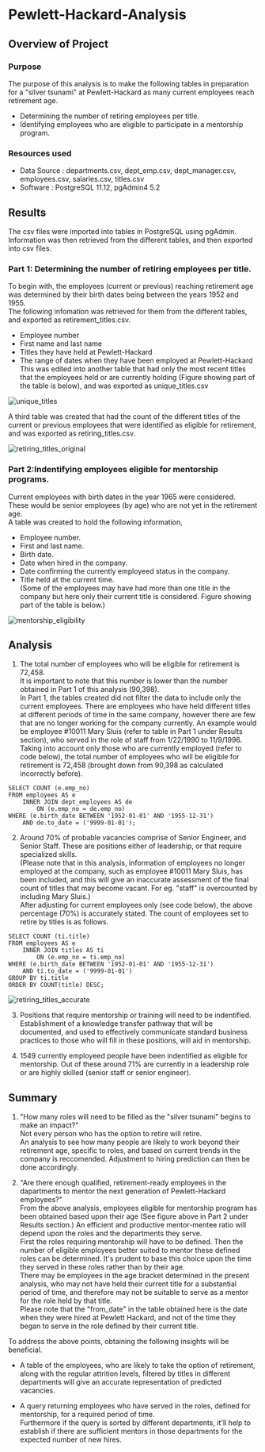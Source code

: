 # Pewlett-Hackard-Analysis

## Overview of Project 

### Purpose
The purpose of this analysis is to make the following tables in preparation for a "silver tsunami" at Pewlett-Hackard as many current employees reach retirement age.
- Determining the  number of retiring employees per title.
- Identifying employees who are eligible to participate in a mentorship program.


### Resources used
- Data Source : departments.csv, dept_emp.csv, dept_manager.csv, employees.csv, salaries.csv, titles.csv 
- Software : PostgreSQL 11.12, pgAdmin4 5.2

## Results
The csv files were imported into tables in PostgreSQL using pgAdmin. Information was then retrieved from the different tables, and then exported into csv files.

### Part 1: Determining the number of retiring employees per title.
To begin with, the employees (current or previous) reaching retirement age was determined by their birth dates being between the years 1952 and 1955.\
The following infomation was retrieved for them from the different tables, and exported as retirement_titles.csv.
- Employee number
- First name and last name
- Titles they have held at Pewlett-Hackard
- The range of dates when they have been employed at Pewlett-Hackard\
This was edited into another table that had only the most recent titles that the employees held or are currently holding (Figure showing part of the table is below), and was exported as unique_titles.csv

![unique_titles](https://user-images.githubusercontent.com/71800628/120910606-db58b900-c645-11eb-935f-d3292bbb105d.png)

A third table was created that had the count of the different titles of the current or previous employees that were identified as eligible for retirement, and was exported as retiring_titles.csv. 

![retiring_titles_original](https://user-images.githubusercontent.com/71800628/120910611-e6134e00-c645-11eb-9da0-7f14dd33bcc0.png)

### Part 2:Indentifying employees eligible for mentorship programs.
Current employees with birth dates in the year 1965 were considered. These would be senior employees (by age) who are not yet in the retirement age.\
A table was created to hold the following information,
- Employee number.
- First and last name.
- Birth date.
- Date when hired in the company.
- Date confirming the currently employeed status in the company.
- Title held at the current time.\
(Some of the employees may have had more than one title in the company but here only their current title is considered. Figure showing part of the table is below.)

![mentorship_eligibility](https://user-images.githubusercontent.com/71800628/120910621-f3c8d380-c645-11eb-915e-f0bcdd292242.png)

## Analysis
1. The total number of employees who will be eligible for retirement is 72,458.\
It is important to note that this number is lower than the number obtained in Part 1 of this analysis (90,398).\
In Part 1, the tables created did not filter the data to include only the current employees. There are employees who have held different titles at different periods of time in the same company, however there are few that are no longer working for the company currently. An example would be employee #10011 Mary Sluis (refer to table in Part 1 under Results section), who served in the role of staff from 1/22/1990 to 11/9/1996.\
Taking into account only those who are currently employed (refer to code below), the total number of employees who will be eligible for retirement is 72,458 (brought down from 90,398 as calculated incorrectly before).
```
SELECT COUNT (e.emp_no)
FROM employees AS e
	INNER JOIN dept_employees AS de
		ON (e.emp_no = de.emp_no)
WHERE (e.birth_date BETWEEN '1952-01-01' AND '1955-12-31')
	AND de.to_date = ('9999-01-01');
```

2. Around 70% of probable vacancies comprise of Senior Engineer, and Senior Staff. These are positions either of leadership, or that require specialized skills.\
(Please note that in this analysis, information of employees no longer employed at the company, such as employee #10011 Mary Sluis, has been included, and this will give an inaccurate assessment of the final count of titles that may become vacant. For eg. "staff" is overcounted by including Mary Sluis.)\
After adjusting for current employees only (see code below), the above percentage (70%) is accurately stated. The count of employees set to retire by titles is as follows.
```
SELECT COUNT (ti.title)
FROM employees AS e
	INNER JOIN titles AS ti
		ON (e.emp_no = ti.emp_no)
WHERE (e.birth_date BETWEEN '1952-01-01' AND '1955-12-31')
	AND ti.to_date = ('9999-01-01')
GROUP BY ti.title
ORDER BY COUNT(title) DESC;
```
![retiring_titles_accurate](https://user-images.githubusercontent.com/71800628/120910629-0216ef80-c646-11eb-9b70-bf867fd58510.png)

3. Positions that require mentorship or training will need to be indentified.\
Establishment of a knowledge transfer pathway that will be documented, and used to effectively communicate standard business practices to those who will fill in these positions, will aid in mentorship.

4. 1549 currently employeed people have been indentified as eligible for mentorship. Out of these around 71% are currently in a leadership role or are highly skilled (senior staff or senior engineer). 


## Summary 
1. "How many roles will need to be filled as the "silver tsunami" begins to make an impact?"\
Not every person who has the option to retire will retire.\
An analysis to see how many people are likely to work beyond their retirement age, specific to roles, and based on current trends in the company is reccomended. Adjustment to hiring prediction can then be done accordingly.

2. "Are there enough qualified, retirement-ready employees in the dapartments to mentor the next generation of Pewlett-Hackard employees?"\
From the above analysis, employees eligible for mentorship program has been obtained based upon their age (See figure above in Part 2 under Results section.)
An efficient and productive mentor-mentee ratio will depend upon the roles and the departments they serve.\
First the roles requiring mentorship will have to be defined. Then the number of eligible employees better suited to mentor these defined roles can be determined. It's prudent to base this choice upon the time they served in these roles rather than by their age.\
There may be employees in the age bracket determined in the present analysis, who may not have held their current title for a substantial period of time, and therefore may not be suitable to serve as a mentor for the role held by that title.\
Please note that the "from_date" in the table obtained here is the date when they were hired at Pewlett Hackard, and not of the time they began to serve in the role defined by their current title.

To address the above points, obtaining the following insights will be beneficial.
- A table of the employees, who are likely to take the option of retirement, along with the regular attrition levels, filtered by titles in different departments will give an accurate representation of predicted vacancies.

- A query returning employees who have served in the roles, defined for mentorship, for a required period of time.\
Furthermore if the query is sorted by different departments, it'll help to establish if there are sufficient mentors in those departments for the expected number of new hires.

